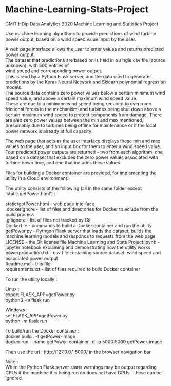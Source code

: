 # Machine-Learning-Stats-Project
GMIT HDip Data Analytics 2020 Machine Learning and Statistics Project  
   
Use machine learning algorithms to provide predictions of wind turbine power output, based on a wind speed value
input by the user.  
    
A web page interface allows the user to enter values and returns predicted power output.  
The dataset that predictions are based on is held in a single csv file (source unknown), with 500 entries of  
wind speed and corresponding power output.  
This is read by a Python Flask server, and the data used to generate predictions by the Keras Neural Network
and Sklearn polynomial regression models.  
The source data contains zero power values below a certain minimum wind speed value, and above a certain maximum wind speed value.  
These are due to a minimum wind speed being required to overcome frictional forces in the mechanism, and turbines being shut down above 
a certain maximum wind speed to protect components from damage. 
There are also zero power values between the min and max mentioned, presumably due to turbines being offline for maintenance or if the local 
power network is already at full capacity.  
  
The web page that acts as the user interface displays these min and max values to the user, and an input box for them to enter a wind speed value.  
Four predicted power outputs are returned - two from each algorithm; one based on a dataset that excludes the zero power values associated with turbine down time, and one that includes these values.  

Files for building a Docker container are provided, for implementing the utility in a Cloud environment.  

The utility consists of the following (all in the same folder except 'static.getPower.html') :  
  
static/getPower.html  - web page interface  
.dockerignore         - list of files and directories for Docker to eclude from the build process  
.gitignore            - list of files not tracked by Git  
Dockerfile            - commands to build a Docker container and run the utility  
getPower.py           - Pythgon Flask server that loads the dataset, builds the machine learning models and responds to requests from the web page
LICENSE               - the Git license file
Machine Learning and Stats Project.ipynb  - jupyter notebook explaining and demonstrating how the utility works  
powerproduction.txt   - csv file containing source dataset: wind speed and associated power output  
Readme.md             - this file  
requirements.txt      - list of files required to build Docker container  
  
To run the utility locally : 
 
Linux :  
export FLASK_APP=getPower.py  
python3 -m flask run
  
Windows :  
set FLASK_APP=getPower.py  
python -m flask run  

To build/run the Docker container :  
docker build . -t getPower-image  
docker run --name getPower-container -d -p 5000:5000 getPower-image

Then use the url : http://127.0.0.1:5000/ in the browser navigation bar.  

Note :  
When the Python Flask server starts warnings may be output regarding GPUs if the machine it is being run on does not have GPUs - these can be ignored.
